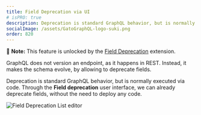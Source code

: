 ```yaml
---
title: Field Deprecation via UI
# isPRO: true
description: Deprecation is standard GraphQL behavior, but is normally executed via code. Through Gato GraphQL's Field deprecation user interface, we can already deprecate fields, without the need to deploy any code.
socialImage: /assets/GatoGraphQL-logo-suki.png
order: 820
---
```


📣 **Note:** This feature is unlocked by the [Field Deprecation](../../../extensions/field-deprecation/) extension.

GraphQL does not version an endpoint, as it happens in REST. Instead, it makes the schema evolve, by allowing to deprecate fields.

Deprecation is standard GraphQL behavior, but is normally executed via code. Through the **Field deprecation** user interface, we can already deprecate fields, without the need to deploy any code.

![Field Deprecation List editor](/assets/extensions/upstream-pro/field-deprecation-list.png "Field Deprecation List editor")
